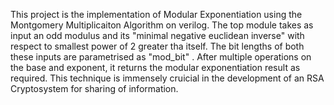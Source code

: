 This project is the implementation of Modular Exponentiation using the Montgomery Multiplicaiton Algorithm on verilog. 
The top module takes as input an odd modulus and its "minimal negative euclidean inverse" with respect to smallest power of 2 greater tha itself. The bit lengths of both these inputs are parametrised as "mod_bit" .
After multiple operations on the base and exponent, it returns the modular exponentiation result as required. 
This technique is immensely cruicial in the development of an RSA Cryptosystem for sharing of information. 
